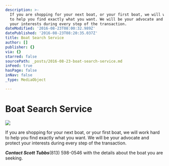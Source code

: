 ```yaml
---
description: >-
  If you are shopping for your next boat, or your first boat, we will work hard
  to help you find exactly what you want. We will be your advocate and protect
  your interests during every step of the transaction.
dateModified: '2016-08-23T08:00:32.989Z'
datePublished: '2016-08-23T08:20:35.037Z'
title: Boat Search Service
author: []
publisher: {}
via: {}
starred: false
sourcePath: _posts/2016-08-23-boat-search-service.md
inFeed: true
hasPage: false
inNav: false
_type: MediaObject

---
```

# Boat Search Service
![](https://the-grid-user-content.s3-us-west-2.amazonaws.com/25b6a0a9-139d-4011-9e27-f74fe5e3e36d.jpg)

If you are shopping for your next boat, or your first boat, we will work hard to help you find exactly what you want. We will be your advocate and protect your interests during every step of the transaction.

_**Contact Scott Tubbs**_(813) 598-0546 with the details about the boat you are seeking.